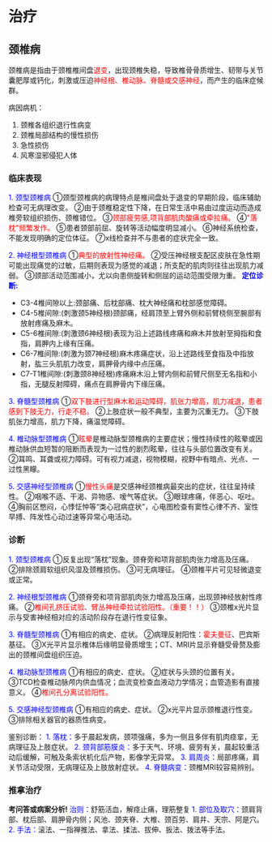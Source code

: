 # 治疗

## 颈椎病

颈椎病是指由于颈椎椎间盘<font color=red>退变</font>，出现颈椎失稳，导致椎骨骨质增生、韧带与关节囊肥厚或钙化，刺激或压迫<font color=red>神经根、椎动脉、脊髓或交感神经</font>，而产生的临床症候群。

病因病机：
1. 颈椎各组织退行性病变
2. 颈椎局部结构的慢性损伤
3. 急性损伤
4. 风寒湿邪侵犯人体

### 临床表现

<font color=blue>1. 颈型颈椎病</font>
①颈型颈椎病的病理特点是椎间盘处于退变的早期阶段，临床辅助检查可无病理改变。
②由于颈椎稳定性下降，在日常生活中易由过度运动而造成椎旁软组织损伤、颈椎错位。
③<font color=red>颈部疲劳感,项背部肌肉酸痛或牵拉痛。</font>
④<font color=red>"落枕"频繁发作。</font>
⑤患者颈部前屈、旋转等活动幅度明显减小。
⑥神经系统检查，不能发现明确的定位体征。
⑦x线检查并不与患者的症状完全一致。

<font color=blue>2. 神经根型颈椎病</font>
①<font color=red>典型的放射性神经痛。</font>
②受压神经根支配区皮肤在急性期可能出现痛觉的过敏，后期则表现为感觉的减退；所支配的肌肉则往往出现肌力减弱。
③颈部活动范围减小，尤以向患侧旋转和侧屈的运动范围受限为重。
**<font color=blue>定位诊断:</font>**
- C3-4椎间隙以上:颈部痛、后枕部痛、枕大神经痛和枕部感觉障碍。
- C4-5椎间隙:(刺激颈5神经根)颈部痛，经肩顶至上臂外侧和前臂桡侧至腕部有放射疼痛及麻木。
- C5-6椎间隙:(刺激颈6神经根)表现为沿上述路线疼痛和麻木并放射至拇指和食指，肩胛内上缘有压痛。
- C6-7椎间隙:(刺激为颈7神经根)麻木疼痛症状，沿上述路线至食指及中指放射，肱三头肌肌力改变，肩胛骨内缘中点压痛。
- C7-T1椎间隙:(刺激颈8神经根)疼痛麻木沿上臂内侧和前臂尺侧至无名指和小指，无腿反射障碍，痛点在肩胛骨内下缘压痛。

<font color=blue>3. 脊髓型颈椎病</font>
①<font color=red>双下肢进行型麻木和运动障碍，肌张力增高，肌力减退，患者感到下肢无力，行走不稳。</font>
②上肢症状一般不典型，主要为沉重无力。
③下肢肌张力增高，肌力下降，痛温觉障碍。

<font color=blue>4. 椎动脉型颈椎病</font>
①<font color=red>眩晕</font>是椎动脉型颈椎病的主要症状；慢性持续性的眩晕或因椎动脉供血短暂的阻断而表现为一过性的剧烈眩晕，往往与头部位置改变有关。
②耳鸣、耳聋或视力障碍。可有视力减退，视物模糊，视野中有暗点、光点、一过性黑矇。

<font color=blue>5. 交感神经型颈椎病</font>
①<font color=red>慢性头痛</font>是交感神经颈椎病最突出的症状，往往呈持续性。
②咽喉不适、干渴、异物感、嗳气等症状。
③眼球疼痛，伴恶心、呕吐。
④胸前区憋闷，心悸怔忡等“类心冠病症状”，心电图检查有窦性心律不齐、室性早搏、阵发性心动过速等异常心电活动。

### 诊断

<font color=blue>1. 颈型颈椎病</font>
①反复出现“落枕”现象。颈脊旁和项背部肌肉张力增高及压痛。
②排除颈肩软组织风湿及颈椎损伤。
③可无病理征。
④颈椎平片可见轻微退变或正常。

<font color=blue>2. 神经根型颈椎病</font>
①颈脊旁和项背部肌肉张力增高及压痛，出现颈神经放射性疼痛。
②<font color=red>椎间孔挤压试验、臂丛神经牵拉试验阳性。（重要！！）</font>
③颈椎x光片显示与受害神经相对应的活动阶段存在退行性变征象。

<font color=blue>3. 脊髓型颈椎病</font>
①有相应的病史、症状。
②病理反射阳性：<font color=red>霍夫曼征</font>、巴宾斯基征。
③X光平片显示椎体后缘明显骨质增生；CT、MRI片显示脊髓受骨赘及膨出的颈椎间盘组织压迫。

<font color=blue>4. 椎动脉型颈椎病</font>
①有相应的病史、症状。
②症状与头颈的位置有关。
③TCD检查椎动脉颅内供血情况；血流变检查血液动力学情况；血管造影有直接意义。
④<font color=red>椎间孔分离试验阳性。</font>

<font color=blue>5. 交感神经型颈椎病</font>
①有相应的病史、症状。
②x光平片显示颈椎退行性变。
③排除相关器官的器质性病变。

鉴别诊断：
<font color=blue>1. 落枕：</font>多于晨起发病，颈项强痛，多为一侧且多伴有肌肉痉挛，无病理征及上肢症状。
<font color=blue>2. 颈背部筋膜炎：</font>多于天气、环境、疲劳有关，晨起较重活动后缓解，可触及条索状机化后产物，影像学无异常。
<font color=blue>3. 肩周炎：</font>局部疼痛，肩关节活动受限，无病理征及上肢放射症状。
<font color=blue>4. 脊髓病变：</font>颈椎MRI较容易辨别。

### 推拿治疗
**考问答或病案分析!**
<font color=blue>治则：</font>舒筋活血，解痉止痛，理筋整复
<font color=blue>1. 部位及取穴：</font>颈肩背部、枕后部、肩胛骨内侧；风池、颈夹脊、大椎、颈百劳、肩井、天宗、阿是穴。
<font color=blue>2. 手法：</font>滚法、一指禅推法、拿法、揉法、拔伸、扳法、拨法等手法。